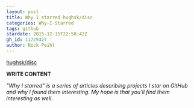 ```yaml
---
layout: post
title: Why I starred hughsk/disc
categories: Why-I-Starred
tags: github
stardate: 2015-12-15T22:58:42Z
gh_id: 11729327
author: Nick Peihl
---
```


[hughsk/disc](https://github.com/hughsk/disc)

**WRITE CONTENT**

*"Why I starred" is a series of articles describing projects I star on GitHub and why I found them interesting. My hope is that you'll find them interesting as well.*

